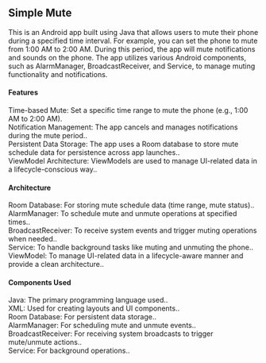 <h2>Simple Mute</h2>
This is an Android app built using Java that allows users to mute their phone during a specified time interval. For example, you can set the phone to mute from 1:00 AM to 2:00 AM. During this period, the app will mute notifications and sounds on the phone. The app utilizes various Android components, such as AlarmManager, BroadcastReceiver, and Service, to manage muting functionality and notifications.

<h4>Features</h4>
Time-based Mute: Set a specific time range to mute the phone (e.g., 1:00 AM to 2:00 AM).</br>
Notification Management: The app cancels and manages notifications during the mute period..</br>
Persistent Data Storage: The app uses a Room database to store mute schedule data for persistence across app launches..</br>
ViewModel Architecture: ViewModels are used to manage UI-related data in a lifecycle-conscious way..</br>
<h4>Architecture</h4>
Room Database: For storing mute schedule data (time range, mute status)..</br>
AlarmManager: To schedule mute and unmute operations at specified times..</br>
BroadcastReceiver: To receive system events and trigger muting operations when needed..</br>
Service: To handle background tasks like muting and unmuting the phone..</br>
ViewModel: To manage UI-related data in a lifecycle-aware manner and provide a clean architecture..</br>
<h4>Components Used</h4>
Java: The primary programming language used..</br>
XML: Used for creating layouts and UI components..</br>
Room Database: For persistent data storage..</br>
AlarmManager: For scheduling mute and unmute events..</br>
BroadcastReceiver: For receiving system broadcasts to trigger mute/unmute actions..</br>
Service: For background operations..</br>
